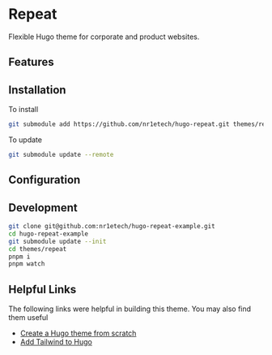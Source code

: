 # Repeat

Flexible Hugo theme for corporate and product websites.

## Features

## Installation

To install
```bash
git submodule add https://github.com/nr1etech/hugo-repeat.git themes/repeat
```

To update
```bash
git submodule update --remote
```

## Configuration

## Development

```bash
git clone git@github.com:nr1etech/hugo-repeat-example.git
cd hugo-repeat-example
git submodule update --init
cd themes/repeat
pnpm i
pnpm watch
```

## Helpful Links

The following links were helpful in building this theme. You may also find them useful

 - [Create a Hugo theme from scratch](https://retrolog.io/blog/creating-a-hugo-theme-from-scratch/)
 - [Add Tailwind to Hugo](https://divrhino.com/articles/add-tailwindcss-to-hugo/)
